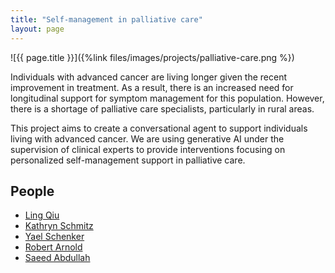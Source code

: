 ```yaml
---
title: "Self-management in palliative care"
layout: page
---
```


<div class="row">
<div class="col-md-12">
<div class="col-xs-offset-1 col-md-10" markdown="1">
![{{ page.title }}]({%link files/images/projects/palliative-care.png %})
</div>
</div>
</div>


Individuals with advanced cancer are living longer given the recent improvement
in treatment. As a result, there is an increased need for longitudinal support
for symptom management for this population. However, there is a shortage of
palliative care specialists, particularly in rural areas.

This project aims to create a conversational agent to support individuals living
with advanced cancer. We are using generative AI under the supervision of
clinical experts to provide interventions focusing on personalized
self-management support in palliative care.

## People ##
* [Ling Qiu](https://lingqiu3.github.io)
* [Kathryn Schmitz](https://profiles.dom.pitt.edu/faculty_info.aspx/Schmitz7385)
* [Yael Schenker](https://www.gim-crhc.pitt.edu/people/yael-schenker-md-mas)
* [Robert Arnold](https://profiles.icahn.mssm.edu/robert-arnold2)
* [Saeed Abdullah](https://saeedabdullah.com)
